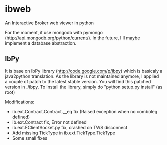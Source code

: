 ibweb
=====

An Interactive Broker web viewer in python

For the moment, it use mongodb with pymongo (http://api.mongodb.org/python/current/).
In the future, I'll maybe implement a database abstraction.

IbPy
-----
It is base on IbPy library (http://code.google.com/p/ibpy) which is basicaly a java2python translation.
As the library is not maintained anymore, I applied a couple of patch to the latest stable version.
You will find this patched version in ./ibpy. To install the library, simply do "python setup.py install" (as root)

Modifications:
- ib.ext.Contract.Contract.__eq fix (Raised exception when no comboleg defined)
- ib.ext.Contract fix, Error not defined
- ib.ext.EClientSocket.py fix, crashed on TWS disconnect
- Add missing TickType in ib.ext.TickType.TickType
- Some small fixes
